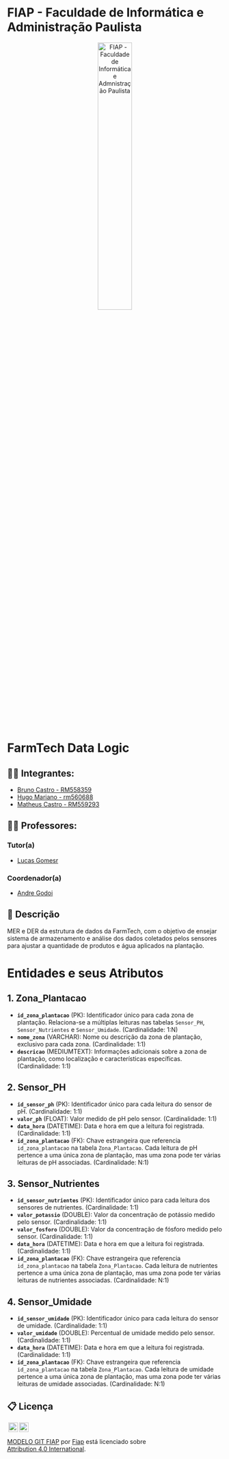 # FIAP - Faculdade de Informática e Administração Paulista

<p align="center">
<a href= "https://www.fiap.com.br/"><img src="assets/logo-fiap.png" alt="FIAP - Faculdade de Informática e Admnistração Paulista" border="0" width=40% height=40%></a>
</p>

<br>

# FarmTech Data Logic

## 👨‍🎓 Integrantes: 
- <a href="https://www.linkedin.com/in/bruno-castro-dias/">Bruno Castro - RM558359</a>
- <a href="https://www.linkedin.com/in/hugomariano191628150/">Hugo Mariano - rm560688</a>
- <a href="https://www.linkedin.com/in/matheus-castro-63644b224/">Matheus Castro - RM559293</a> 


## 👩‍🏫 Professores:
### Tutor(a) 
- <a href="https://www.linkedin.com/in/lucas-gomes-moreira-15a8452a/">Lucas Gomesr</a>
### Coordenador(a)
- <a href="https://www.linkedin.com/in/profandregodoi/">Andre Godoi</a>


## 📜 Descrição

MER e DER da estrutura de dados da FarmTech, com o objetivo de ensejar sistema de armazenamento e análise dos dados coletados pelos sensores para ajustar a quantidade de produtos e água aplicados na plantação.

# Entidades e seus Atributos

## 1. Zona_Plantacao
- **`id_zona_plantacao`** (PK): Identificador único para cada zona de plantação. Relaciona-se a múltiplas leituras nas tabelas `Sensor_PH`, `Sensor_Nutrientes` e `Sensor_Umidade`. (Cardinalidade: 1:N)
- **`nome_zona`** (VARCHAR): Nome ou descrição da zona de plantação, exclusivo para cada zona. (Cardinalidade: 1:1)
- **`descricao`** (MEDIUMTEXT): Informações adicionais sobre a zona de plantação, como localização e características específicas. (Cardinalidade: 1:1)

## 2. Sensor_PH
- **`id_sensor_ph`** (PK): Identificador único para cada leitura do sensor de pH. (Cardinalidade: 1:1)
- **`valor_ph`** (FLOAT): Valor medido de pH pelo sensor. (Cardinalidade: 1:1)
- **`data_hora`** (DATETIME): Data e hora em que a leitura foi registrada. (Cardinalidade: 1:1)
- **`id_zona_plantacao`** (FK): Chave estrangeira que referencia `id_zona_plantacao` na tabela `Zona_Plantacao`. Cada leitura de pH pertence a uma única zona de plantação, mas uma zona pode ter várias leituras de pH associadas. (Cardinalidade: N:1)

## 3. Sensor_Nutrientes
- **`id_sensor_nutrientes`** (PK): Identificador único para cada leitura dos sensores de nutrientes. (Cardinalidade: 1:1)
- **`valor_potassio`** (DOUBLE): Valor da concentração de potássio medido pelo sensor. (Cardinalidade: 1:1)
- **`valor_fosforo`** (DOUBLE): Valor da concentração de fósforo medido pelo sensor. (Cardinalidade: 1:1)
- **`data_hora`** (DATETIME): Data e hora em que a leitura foi registrada. (Cardinalidade: 1:1)
- **`id_zona_plantacao`** (FK): Chave estrangeira que referencia `id_zona_plantacao` na tabela `Zona_Plantacao`. Cada leitura de nutrientes pertence a uma única zona de plantação, mas uma zona pode ter várias leituras de nutrientes associadas. (Cardinalidade: N:1)

## 4. Sensor_Umidade
- **`id_sensor_umidade`** (PK): Identificador único para cada leitura do sensor de umidade. (Cardinalidade: 1:1)
- **`valor_umidade`** (DOUBLE): Percentual de umidade medido pelo sensor. (Cardinalidade: 1:1)
- **`data_hora`** (DATETIME): Data e hora em que a leitura foi registrada. (Cardinalidade: 1:1)
- **`id_zona_plantacao`** (FK): Chave estrangeira que referencia `id_zona_plantacao` na tabela `Zona_Plantacao`. Cada leitura de umidade pertence a uma única zona de plantação, mas uma zona pode ter várias leituras de umidade associadas. (Cardinalidade: N:1)
## 📋 Licença

<img style="height:22px!important;margin-left:3px;vertical-align:text-bottom;" src="https://mirrors.creativecommons.org/presskit/icons/cc.svg?ref=chooser-v1"><img style="height:22px!important;margin-left:3px;vertical-align:text-bottom;" src="https://mirrors.creativecommons.org/presskit/icons/by.svg?ref=chooser-v1"><p xmlns:cc="http://creativecommons.org/ns#" xmlns:dct="http://purl.org/dc/terms/"><a property="dct:title" rel="cc:attributionURL" href="https://github.com/agodoi/template">MODELO GIT FIAP</a> por <a rel="cc:attributionURL dct:creator" property="cc:attributionName" href="https://fiap.com.br">Fiap</a> está licenciado sobre <a href="http://creativecommons.org/licenses/by/4.0/?ref=chooser-v1" target="_blank" rel="license noopener noreferrer" style="display:inline-block;">Attribution 4.0 International</a>.</p>
